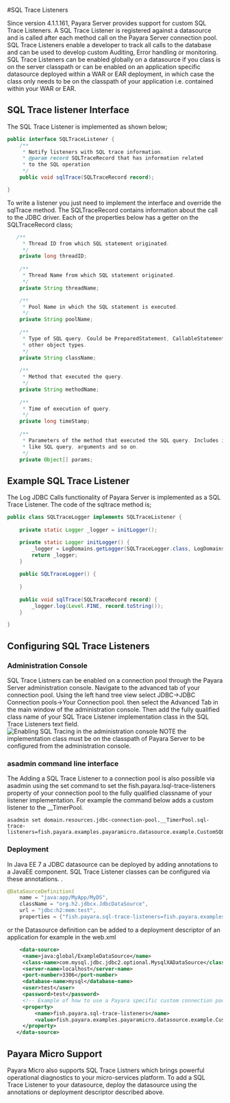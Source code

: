#SQL Trace Listeners

Since version 4.1.1.161, Payara Server provides support for custom SQL Trace Listeners. A SQL Trace Listener is registered against a datasource and is called after each method call on the Payara Server connection pool. SQL Trace Listeners enable a developer to track all calls to the database and can be used to develop custom Auditing, Error handling or monitoring. SQL Trace Listeners can be enabled globally on a datasource if you class is on the server classpath or can be enabled on an application specific datasource deployed within a WAR or EAR deployment, in which case the class only needs to be on the classpath of your application i.e. contained within your WAR or EAR.

## SQL Trace listener Interface

The SQL Trace Listener is implemented as shown below;

```java
public interface SQLTraceListener {
    /**
     * Notify listeners with SQL trace information.
     * @param record SQLTraceRecord that has information related
     * to the SQL operation
     */
    public void sqlTrace(SQLTraceRecord record);

}
```

To write a listener you just need to implement the interface and override the sqlTrace method. The SQLTraceRecord contains information about the call to the JDBC driver. Each of the properties below has a getter on the SQLTraceRecord class;

```java
   /**
     * Thread ID from which SQL statement originated.
     */
    private long threadID;
    
    /**
     * Thread Name from which SQL statement originated.
     */
    private String threadName;

    /**
     * Pool Name in which the SQL statement is executed.
     */
    private String poolName;
    
    /**
     * Type of SQL query. Could be PreparedStatement, CallableStatement or
     * other object types.
     */
    private String className;
    
    /**
     * Method that executed the query.
     */
    private String methodName;
    
    /**
     * Time of execution of query.
     */
    private long timeStamp;
    
    /**
     * Parameters of the method that executed the SQL query. Includes information
     * like SQL query, arguments and so on.
     */    
    private Object[] params;
```

## Example SQL Trace Listener
The Log JDBC Calls functionality of Payara Server is implemented as a SQL Trace Listener. The code of the sqltrace method is;
```java
public class SQLTraceLogger implements SQLTraceListener {
    
    private static Logger _logger = initLogger();

    private static Logger initLogger() {
        _logger = LogDomains.getLogger(SQLTraceLogger.class, LogDomains.SQL_TRACE_LOGGER);
        return _logger;
    }
    
    public SQLTraceLogger() {
        
    }
    
    public void sqlTrace(SQLTraceRecord record) {
        _logger.log(Level.FINE, record.toString());
    }

}
```

## Configuring SQL Trace Listeners
### Administration Console
SQL Trace Listners can be enabled on a connection pool through the Payara Server administration console. Navigate to the advanced tab of your connection pool. Using the left hand tree view select JDBC->JDBC Connection pools->Your Connection pool. then select the Advanced Tab in the main window of the administration console. Then add the fully qualified class name of your SQL Trace Listener implementation class in the SQL Trace Listeners text field.
![Enabling SQL Tracing in the administration console](images/slowsqllogging.png)
NOTE the implementation class must be on the classpath of Payara Server to be configured from the administration console.
### asadmin command line interface
The Adding a SQL Trace Listener to a connection pool is also possible via asadmin using the set command to set the fish.payara.lsql-trace-listeners property of your connection pool to the fully qualified classname of your listener implementation. For example the command below adds a custom listener to the __TimerPool.

```shell
asadmin set domain.resources.jdbc-connection-pool.__TimerPool.sql-trace-listeners=fish.payara.examples.payaramicro.datasource.example.CustomSQLTracer
```
### Deployment
In Java EE 7 a JDBC datasource can be deployed by adding annotations to a JavaEE component. SQL Trace Listener classes can be configured via these annotations. .
```java
@DataSourceDefinition(
    name = "java:app/MyApp/MyDS",
    className = "org.h2.jdbcx.JdbcDataSource",
    url = "jdbc:h2:mem:test",
    properties = {"fish.payara.sql-trace-listeners=fish.payara.examples.payaramicro.datasource.example.CustomSQLTracer"})
```

or the Datasource definition can be added to a deployment descriptor of an application for example in the web.xml

```xml
    <data-source>
     <name>java:global/ExampleDataSource</name>
     <class-name>com.mysql.jdbc.jdbc2.optional.MysqlXADataSource</class-name>
     <server-name>localhost</server-name>
     <port-number>3306</port-number>
     <database-name>mysql</database-name>
     <user>test</user>
     <password>test</password>
     <!-- Example of how to use a Payara specific custom connection pool setting -->
     <property>
         <name>fish.payara.sql-trace-listeners</name>
         <value>fish.payara.examples.payaramicro.datasource.example.CustomSQLTracer</value>
     </property>
   </data-source>
```
## Payara Micro Support

Payara Micro also supports SQL Trace Listners which brings powerful operational diagnostics to your micro-services platform. To add a SQL Trace Listener to your datasource, deploy the datasource using the annotations or deployment descriptor described above.
